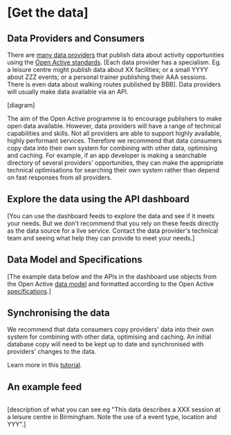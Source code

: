 # \[Get the data\]

## Data Providers and Consumers

There are [many data providers](http://status.openactive.io/) that publish data about activity opportunities using the [Open Active standards](../specifications/specifications-overview.md). \[Each data provider has a specialism. Eg. a leisure centre might publish data about XX facilities; or a small YYYY about ZZZ events; or a personal trainer publishing their AAA sessions. There is even data about walking routes published by BBB\]. Data providers will usually make data available via an API.

\[diagram\]

The aim of the Open Active programme is to encourage publishers to make open data available. However, data providers will have a range of technical capabilities and skills. Not all providers are able to support highly available, highly performant services. Therefore we recommend that data consumers copy data into their own system for combining with other data, optimising and caching. For example, if an app developer is making a searchable directory of several providers' opportunities, they can make the appropriate technical optimisations for searching their own system rather than depend on fast responses from all providers.

## Explore the data using the API dashboard

\[You can use the dashboard feeds to explore the data and see if it meets your needs. But we don't recommend that you rely on these feeds directly as the data source for a live service. Contact the data provider's technical team and seeing what help they can provide to meet your needs.\]

## Data Model and Specifications

\[The example data below and the APIs in the dashboard use objects from the Open Active [data model](../data-model/data-model-overview.md) and formatted according to the Open Active [specifications](../specifications/specifications-overview.md).\]

## Synchronising the data

We recommend that data consumers copy providers' data into their own system for combining with other data, optimising and caching.  An initial database copy will need to be kept up to date and synchronised with providers' changes to the data.

Learn more in this [tutorial](harvesting-opportunity-data.md).

## An example feed

```text

```

\[description of what you can see.eg "This data describes a XXX session at a leisure centre in Birmingham. Note the use of a event type, location and YYY".\]



